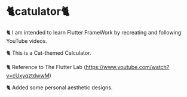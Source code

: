# 🐈catulator🐈
🐈 I am intended to learn Flutter FrameWork by recreating and following YouTube videos.

🐈 This is a Cat-themed Calculator.

🐈 Reference to The Flutter Lab (https://www.youtube.com/watch?v=cUxyqztdwwM)

🐈 Added some personal aesthetic designs.
